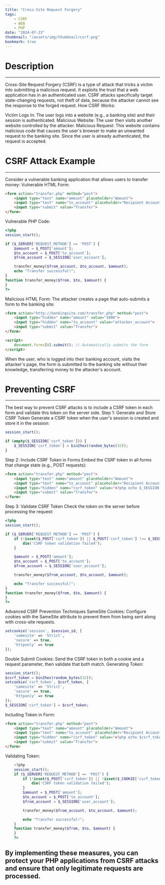 ```yaml
---
title: "Cross-Site Request Forgery"
tags:
    - CSRF
    - WEB
    - PHP
date: "2024-07-23"
thumbnail: "/assets/img/thumbnail/csrf.png"
bookmark: true
---
```

# Description
---

Cross-Site Request Forgery (CSRF) is a type of attack that tricks a victim into submitting a malicious request. It exploits the trust that a web application has in an authenticated user. CSRF attacks specifically target state-changing requests, not theft of data, because the attacker cannot see the response to the forged request.
How CSRF Works:

Victim Logs In: The user logs into a website (e.g., a banking site) and their session is authenticated.
Malicious Website: The user then visits another website controlled by the attacker.
Malicious Request: This website contains malicious code that causes the user's browser to make an unwanted request to the banking site. Since the user is already authenticated, the request is accepted.

# CSRF Attack Example
---
Consider a vulnerable banking application that allows users to transfer money:
Vulnerable HTML Form:
```html
<form action="transfer.php" method="post">
    <input type="text" name="amount" placeholder="Amount">
    <input type="text" name="to_account" placeholder="Recipient Account">
    <input type="submit" value="Transfer">
</form>
```
Vulnerable PHP Code:
```php
<?php
session_start();

if ($_SERVER['REQUEST_METHOD'] == 'POST') {
    $amount = $_POST['amount'];
    $to_account = $_POST['to_account'];
    $from_account = $_SESSION['user_account'];

    transfer_money($from_account, $to_account, $amount);
    echo "Transfer successful!";
}
function transfer_money($from, $to, $amount) {
}
?>
```
Malicious HTML Form:
The attacker creates a page that auto-submits a form to the banking site:
```html
<form action="http://bankingsite.com/transfer.php" method="post">
    <input type="hidden" name="amount" value="1000">
    <input type="hidden" name="to_account" value="attacker_account">
    <input type="submit" value="Transfer">
</form>

<script>
    document.forms[0].submit(); // Automatically submits the form
</script>
```
When the user, who is logged into their banking account, visits the attacker's page, the form is submitted to the banking site without their knowledge, transferring money to the attacker's account.
# Preventing CSRF
---
The best way to prevent CSRF attacks is to include a CSRF token in each form and validate this token on the server side.
Step 1: Generate and Store CSRF Token
Generate a CSRF token when the user's session is created and store it in the session:
```php
session_start();

if (empty($_SESSION['csrf_token'])) {
    $_SESSION['csrf_token'] = bin2hex(random_bytes(32));
}
```
Step 2: Include CSRF Token in Forms
Embed the CSRF token in all forms that change state (e.g., POST requests):
```html
<form action="transfer.php" method="post">
    <input type="text" name="amount" placeholder="Amount">
    <input type="text" name="to_account" placeholder="Recipient Account">
    <input type="hidden" name="csrf_token" value="<?php echo $_SESSION['csrf_token']; ?>">
    <input type="submit" value="Transfer">
</form>
```
Step 3: Validate CSRF Token
Check the token on the server before processing the request:
```php
<?php
session_start();

if ($_SERVER['REQUEST_METHOD'] == 'POST') {
    if (!isset($_POST['csrf_token']) || $_POST['csrf_token'] !== $_SESSION['csrf_token']) {
        die('CSRF token validation failed');
    }

    $amount = $_POST['amount'];
    $to_account = $_POST['to_account'];
    $from_account = $_SESSION['user_account'];

    transfer_money($from_account, $to_account, $amount);

    echo "Transfer successful!";
}
function transfer_money($from, $to, $amount) {
}
?>
```
Advanced CSRF Prevention Techniques
    SameSite Cookies: Configure cookies with the SameSite attribute to prevent them from being sent along with cross-site requests.
```php
setcookie('session', $session_id, [
    'samesite' => 'Strict',
    'secure' => true,
    'httponly' => true
]);
```
Double Submit Cookies: Send the CSRF token in both a cookie and a request parameter, then validate that both match.
Generating Token:
```php
session_start();
$csrf_token = bin2hex(random_bytes(32));
setcookie('csrf_token', $csrf_token, [
    'samesite' => 'Strict',
    'secure' => true,
    'httponly' => true
]);
$_SESSION['csrf_token'] = $csrf_token;
```
Including Token in Form:
```html
<form action="transfer.php" method="post">
    <input type="text" name="amount" placeholder="Amount">
    <input type="text" name="to_account" placeholder="Recipient Account">
    <input type="hidden" name="csrf_token" value="<?php echo $csrf_token; ?>">
    <input type="submit" value="Transfer">
</form>
```
Validating Token:
```php
    <?php
    session_start();
    if ($_SERVER['REQUEST_METHOD'] == 'POST') {
        if (!isset($_POST['csrf_token']) || !isset($_COOKIE['csrf_token']) || $_POST['csrf_token'] !== $_COOKIE['csrf_token']) {
            die('CSRF token validation failed');
        }
        $amount = $_POST['amount'];
        $to_account = $_POST['to_account'];
        $from_account = $_SESSION['user_account'];

        transfer_money($from_account, $to_account, $amount);

        echo "Transfer successful!";
    }
    function transfer_money($from, $to, $amount) {
    }
    ?>
```
By implementing these measures, you can protect your PHP applications from CSRF attacks and ensure that only legitimate requests are processed.
---